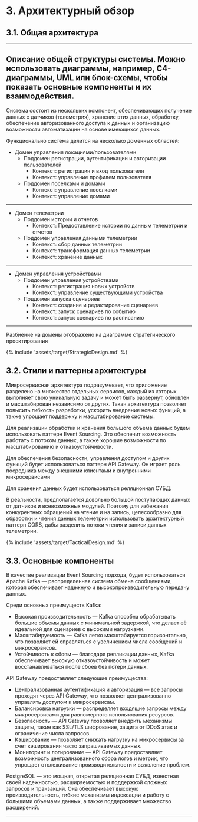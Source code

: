 # 3. Архитектурный обзор

## 3.1. **Общая архитектура**  
---
Описание общей структуры системы. Можно использовать диаграммы, например, C4-диаграммы, UML или блок-схемы, чтобы
показать основные компоненты и их взаимодействия.
---

Система состоит из нескольких компонент, обеспечивающих получение данных с датчиков (телеметрия), хранение этих данных, обработку, 
обеспечение авторизованного доступа к данных и организацию возможности автоматизации на основе имеющихся данных.

Функционально система делится на несколько доменных областей: 


* Домен управления локациями/пользователями 
  * Поддомен регистрации, аутентификации и авторизации пользователей
    * Контекст: регистрация и вход пользователя
    * Контекст: управление профилем пользователя
  * Поддомен поселками и домами
    * Контекст: управление поселками
    * Контекст: управление домами

---

* Домен телеметрии
  - Поддомен истории и отчетов
    * Контекст: Предоставление истории по данным телеметрии и отчетов
  - Поддомен управления данными телеметрии
    * Контекст: сбор данных телеметрии
    * Контекст: трансформация данных телеметрии 
    * Контекст: хранение данных 
---

* Домен управления устройствами
  - Поддомен управления устройствами
    * Контекст: регистрация новых устройств
    * Контекст: управление существующими устройства
  - Поддомен запуска сценариев
     * Контекст: создание и редактирование сценариев
     * Контекст: запуск сценариев по событию
     * Контекст: запуск сценариев по расписанию

---

Разбиение на домены отображено на диаграмме стратегического проектирования   

[//]: # (<details>)
[//]: # (  <summary>Strategic Diagram</summary>)
{% include 'assets/target/StrategicDesign.md' %}

[//]: # (</details>)

## 3.2. **Стили и паттерны архитектуры**

Микросервисная архитектура подразумевает, что приложение разделено на множество отдельных сервисов, 
каждый из которых выполняет свою уникальную задачу и может быть развернут, 
обновлен и масштабирован независимо от других. Такая архитектура позволяет повысить гибкость разработки, 
ускорить внедрение новых функций, а также упрощает поддержку и масштабирование системы.
 
Для реализации обработки и хранения большого объема данных будем использовать паттерн Event Sourcing. Это обеспечит 
возможность работать с потоком данных, а также хорошие возможности по масштабированию и отказоустойчивости.  

Для обеспечения безопасности, управления доступом и других функций будет использоваться паттерн API Gateway.
Он играет роль посредника между внешними клиентами и внутренними микросервисами

Для хранения данных будет использоваться реляционная СУБД.

В реальности, предполагается довольно большой поступающих данных от датчиков и всевозможных модулей. 
Поэтому для избежания конкурентных обращений на чтение и на запись, целесообразно для обработки и чтения данных телеметрии
использовать архитектурный паттерн CQRS, дабы разделить потоки чтения и записи данных телеметрии.


[//]: # (<details>)
[//]: # (  <summary>Tactical Diagram</summary>)
{% include 'assets/target/TacticalDesign.md' %}

[//]: # (</details>)

## 3.3. **Основные компоненты**

В качестве реализации Event Sourcing подхода, будет использоваться Apache Kafka — распределенная система обмена сообщениями,
которая обеспечивает надежную и высокопроизводительную передачу данных.

Среди основных преимуществ Kafka:

* Высокая производительность —
  Kafka способна обрабатывать большие объемы данных с минимальной задержкой, что делает её идеальной
  для сценариев с высокими нагрузками.
* Масштабируемость —
  Kafka легко масштабируется горизонтально, что позволяет ей справляться с увеличением числа сообщений и микросервисов.
* Устойчивость к сбоям — благодаря репликации данных, Kafka обеспечивает высокую отказоустойчивость и
  может восстанавливаться после сбоев без потери данных.


API Gateway предоставляет следующие преимущества:

* Централизованная аутентификация и авторизация — все запросы проходят через API Gateway,
  что позволяет централизованно управлять доступом к микросервисам.
* Балансировка нагрузки — распределяет входящие запросы между микросервисами для равномерного использования ресурсов.
* Безопасность — API Gateway позволяет внедрить механизмы защиты, такие как SSL/TLS шифрование,
  защита от DDoS атак и ограничение числа запросов.
* Кэширование — позволяет снижать нагрузку на микросервисы за счет кэширования часто запрашиваемых данных.
* Мониторинг и логирование — API Gateway предоставляет возможность централизованного сбора логов и метрик,
  что упрощает отслеживание производительности и выявление проблем.

PostgreSQL — это мощная, открытая реляционная СУБД, известная своей надежностью, 
расширяемостью и поддержкой сложных запросов и транзакций. 
Она обеспечивает высокую производительность, гибкие механизмы индексации и работу с большими объемами данных, 
а также поддерживает множество расширений.
 
---